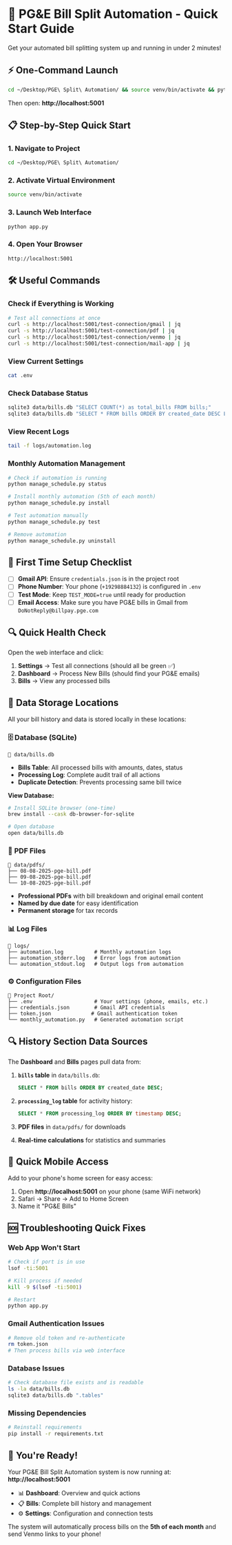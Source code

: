 # 🚀 PG&E Bill Split Automation - Quick Start Guide

Get your automated bill splitting system up and running in under 2 minutes!

## ⚡ One-Command Launch

```bash
cd ~/Desktop/PGE\ Split\ Automation/ && source venv/bin/activate && python app.py
```

Then open: **http://localhost:5001**

## 📋 Step-by-Step Quick Start

### 1. Navigate to Project
```bash
cd ~/Desktop/PGE\ Split\ Automation/
```

### 2. Activate Virtual Environment
```bash
source venv/bin/activate
```

### 3. Launch Web Interface
```bash
python app.py
```

### 4. Open Your Browser
```
http://localhost:5001
```

## 🛠️ Useful Commands

### Check if Everything is Working
```bash
# Test all connections at once
curl -s http://localhost:5001/test-connection/gmail | jq
curl -s http://localhost:5001/test-connection/pdf | jq
curl -s http://localhost:5001/test-connection/venmo | jq
curl -s http://localhost:5001/test-connection/mail-app | jq
```

### View Current Settings
```bash
cat .env
```

### Check Database Status
```bash
sqlite3 data/bills.db "SELECT COUNT(*) as total_bills FROM bills;"
sqlite3 data/bills.db "SELECT * FROM bills ORDER BY created_date DESC LIMIT 5;"
```

### View Recent Logs
```bash
tail -f logs/automation.log
```

### Monthly Automation Management
```bash
# Check if automation is running
python manage_schedule.py status

# Install monthly automation (5th of each month)
python manage_schedule.py install

# Test automation manually
python manage_schedule.py test

# Remove automation
python manage_schedule.py uninstall
```

## 🎯 First Time Setup Checklist

- [ ] **Gmail API**: Ensure `credentials.json` is in the project root
- [ ] **Phone Number**: Your phone (`+19298884132`) is configured in `.env`
- [ ] **Test Mode**: Keep `TEST_MODE=true` until ready for production
- [ ] **Email Access**: Make sure you have PG&E bills in Gmail from `DoNotReply@billpay.pge.com`

## 🔍 Quick Health Check

Open the web interface and click:
1. **Settings** → Test all connections (should all be green ✅)
2. **Dashboard** → Process New Bills (should find your PG&E emails)
3. **Bills** → View any processed bills

## 📂 Data Storage Locations

All your bill history and data is stored locally in these locations:

### 🗄️ **Database** (SQLite)
```
📁 data/bills.db
```
- **Bills Table**: All processed bills with amounts, dates, status
- **Processing Log**: Complete audit trail of all actions
- **Duplicate Detection**: Prevents processing same bill twice

**View Database:**
```bash
# Install SQLite browser (one-time)
brew install --cask db-browser-for-sqlite

# Open database
open data/bills.db
```

### 📄 **PDF Files**
```
📁 data/pdfs/
├── 08-08-2025-pge-bill.pdf
├── 09-08-2025-pge-bill.pdf
└── 10-08-2025-pge-bill.pdf
```
- **Professional PDFs** with bill breakdown and original email content
- **Named by due date** for easy identification
- **Permanent storage** for tax records

### 📊 **Log Files**
```
📁 logs/
├── automation.log          # Monthly automation logs
├── automation_stderr.log   # Error logs from automation
└── automation_stdout.log   # Output logs from automation
```

### ⚙️ **Configuration Files**
```
📁 Project Root/
├── .env                    # Your settings (phone, emails, etc.)
├── credentials.json        # Gmail API credentials
├── token.json             # Gmail authentication token
└── monthly_automation.py   # Generated automation script
```

## 🔍 **History Section Data Sources**

The **Dashboard** and **Bills** pages pull data from:

1. **`bills` table** in `data/bills.db`:
   ```sql
   SELECT * FROM bills ORDER BY created_date DESC;
   ```

2. **`processing_log` table** for activity history:
   ```sql
   SELECT * FROM processing_log ORDER BY timestamp DESC;
   ```

3. **PDF files** in `data/pdfs/` for downloads

4. **Real-time calculations** for statistics and summaries

## 📱 **Quick Mobile Access**

Add to your phone's home screen for easy access:
1. Open **http://localhost:5001** on your phone (same WiFi network)
2. Safari → Share → Add to Home Screen
3. Name it "PG&E Bills"

## 🆘 **Troubleshooting Quick Fixes**

### Web App Won't Start
```bash
# Check if port is in use
lsof -ti:5001

# Kill process if needed
kill -9 $(lsof -ti:5001)

# Restart
python app.py
```

### Gmail Authentication Issues
```bash
# Remove old token and re-authenticate
rm token.json
# Then process bills via web interface
```

### Database Issues
```bash
# Check database file exists and is readable
ls -la data/bills.db
sqlite3 data/bills.db ".tables"
```

### Missing Dependencies
```bash
# Reinstall requirements
pip install -r requirements.txt
```

## 🎉 **You're Ready!**

Your PG&E Bill Split Automation system is now running at:
**http://localhost:5001**

- 📊 **Dashboard**: Overview and quick actions
- 📋 **Bills**: Complete bill history and management  
- ⚙️ **Settings**: Configuration and connection tests

The system will automatically process bills on the **5th of each month** and send Venmo links to your phone!